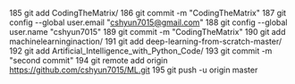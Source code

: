   185  git add CodingTheMatrix/
  186  git commit -m "CodingTheMatrix"
  187  git config --global user.email "cshyun7015@gmail.com"
  188  git config --global user.name "cshyun7015"
  189  git commit -m "CodingTheMatrix"
  190  git add machinelearninginaction/
  191  git add deep-learning-from-scratch-master/
  192  git add Artificial_Intelligence_with_Python_Code/
  193  git commit -m "second commit"
  194  git remote add origin https://github.com/cshyun7015/ML.git
  195  git push -u origin master
